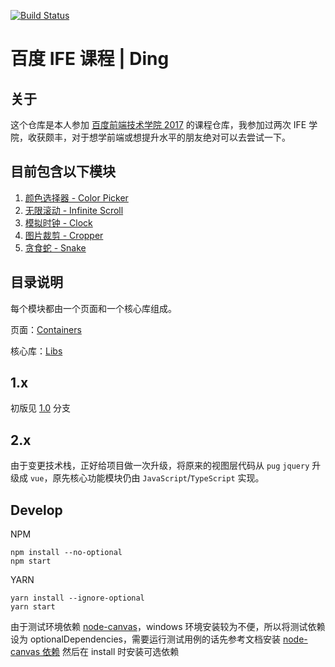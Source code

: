 <p>
  <a href="https://travis-ci.com/ding-js/ife"><img src="https://img.shields.io/travis/com/ding-js/ife/master.svg" alt="Build Status"></a>
</p>

# 百度 IFE 课程 | Ding

## 关于

这个仓库是本人参加 [百度前端技术学院 2017](http://ife.baidu.com/2017) 的课程仓库，我参加过两次 IFE 学院，收获颇丰，对于想学前端或想提升水平的朋友绝对可以去尝试一下。

## 目前包含以下模块

1.  [颜色选择器 - Color Picker](https://ding-js.github.io/ife/dist/index.html#/color-picker)
2.  [无限滚动 - Infinite Scroll](https://ding-js.github.io/ife/dist/index.html#/infinite-scroll)
3.  [模拟时钟 - Clock](https://ding-js.github.io/ife/dist/index.html#/clock)
4.  [图片裁剪 - Cropper](https://ding-js.github.io/ife/dist/index.html#/cropper)
5.  [贪食蛇 - Snake](https://ding-js.github.io/ife/dist/index.html#/snake)

## 目录说明

每个模块都由一个页面和一个核心库组成。

页面：[Containers](https://github.com/ding-js/ife/tree/master/src/containers)

核心库：[Libs](https://github.com/ding-js/ife/tree/master/src/libs)

## 1.x

初版见 [1.0](https://github.com/ding-js/ife/tree/1.0) 分支

## 2.x

由于变更技术栈，正好给项目做一次升级，将原来的视图层代码从 `pug` `jquery` 升级成 `vue`，原先核心功能模块仍由 `JavaScript`/`TypeScript` 实现。

## Develop

NPM

```shellscript
npm install --no-optional
npm start
```

YARN

```shellscript
yarn install --ignore-optional
yarn start
```

由于测试环境依赖 [node-canvas](https://github.com/Automattic/node-canvas)，windows 环境安装较为不便，所以将测试依赖设为 optionalDependencies，需要运行测试用例的话先参考文档安装 [node-canvas 依赖](https://github.com/Automattic/node-canvas#compiling) 然后在 install 时安装可选依赖
